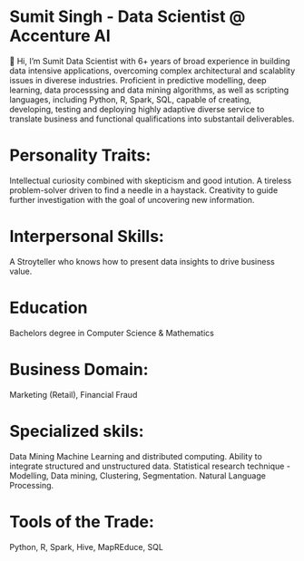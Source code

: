  # Sumit Singh - Data Scientist @ Accenture AI
 
 👋 Hi, I’m Sumit Data Scientist with 6+ years of broad experience in building data intensive applications, overcoming complex architectural and scalablity issues in 
diverese industries. Proficient in predictive modelling, deep learning, data processsing and data mining algorithms, as well as scripting languages, including Python, R, Spark, SQL, 
capable of creating, developing, testing and deploying highly adaptive diverse service to translate business and functional qualifications into substantail deliverables.


# Personality Traits:

Intellectual curiosity combined with skepticism and good intution. A tireless problem-solver driven to find a needle in a haystack. 
Creativity to guide further investigation with the goal of uncovering new information.

# Interpersonal Skills:

A Stroyteller who knows how to present data insights to drive business value.

# Education

Bachelors degree in Computer Science & Mathematics

# Business Domain:

Marketing (Retail),
Financial Fraud


# Specialized skils:

Data Mining 
Machine Learning and distributed computing.
Ability to integrate structured and unstructured data.
Statistical research technique - Modelling, Data mining, Clustering, Segmentation.
Natural Language Processing.

# Tools of the Trade:

Python,
R,
Spark,
Hive,
MapREduce,
SQL

